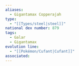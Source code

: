 ```yaml
---
aliases:
  - Gigantamax Copperajah
type:
  - "[[Types/steel|steel]]"
national dex number: 879
tags:
  - Galar
  - Gigantamax
evolution line:
  - "[[Pokémon/Cufant|Cufant]]"
associated: 
---
```

